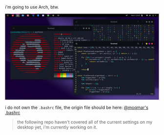 i'm going to use Arch, btw.

![image](./screenshots/youkwhd-desktop.png)

i do not own the `.bashrc` file, the origin file should be here: [@moqmar's .bashrc](https://gist.github.com/moqmar/28dde796bb924dd6bfb1eafbe0d265e8) 

> the following repo haven't covered all of the current settings on my desktop yet, i'm currently working on it.